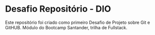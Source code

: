 # Desafio Repositório - DIO

Este repositório foi criado como primeiro Desafio de Projeto sobre Git e GitHUB. Módulo do Bootcamp Santander, trilha de Fullstack.
